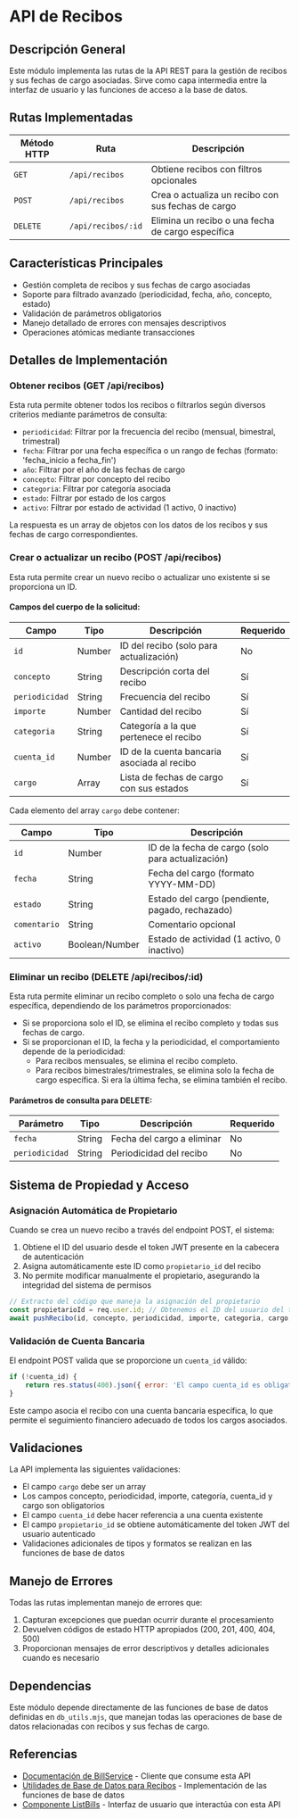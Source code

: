 # API de Recibos

## Descripción General

Este módulo implementa las rutas de la API REST para la gestión de recibos y sus fechas de cargo asociadas. Sirve como capa intermedia entre la interfaz de usuario y las funciones de acceso a la base de datos.

## Rutas Implementadas

| Método HTTP | Ruta | Descripción |
|-------------|------|-------------|
| `GET` | `/api/recibos` | Obtiene recibos con filtros opcionales |
| `POST` | `/api/recibos` | Crea o actualiza un recibo con sus fechas de cargo |
| `DELETE` | `/api/recibos/:id` | Elimina un recibo o una fecha de cargo específica |

## Características Principales

- Gestión completa de recibos y sus fechas de cargo asociadas
- Soporte para filtrado avanzado (periodicidad, fecha, año, concepto, estado)
- Validación de parámetros obligatorios
- Manejo detallado de errores con mensajes descriptivos
- Operaciones atómicas mediante transacciones

## Detalles de Implementación

### Obtener recibos (GET /api/recibos)

Esta ruta permite obtener todos los recibos o filtrarlos según diversos criterios mediante parámetros de consulta:

- `periodicidad`: Filtrar por la frecuencia del recibo (mensual, bimestral, trimestral)
- `fecha`: Filtrar por una fecha específica o un rango de fechas (formato: 'fecha_inicio a fecha_fin')
- `año`: Filtrar por el año de las fechas de cargo
- `concepto`: Filtrar por concepto del recibo
- `categoria`: Filtrar por categoría asociada
- `estado`: Filtrar por estado de los cargos
- `activo`: Filtrar por estado de actividad (1 activo, 0 inactivo)

La respuesta es un array de objetos con los datos de los recibos y sus fechas de cargo correspondientes.

### Crear o actualizar un recibo (POST /api/recibos)

Esta ruta permite crear un nuevo recibo o actualizar uno existente si se proporciona un ID.

#### Campos del cuerpo de la solicitud:

| Campo | Tipo | Descripción | Requerido |
|-------|------|-------------|-----------|
| `id` | Number | ID del recibo (solo para actualización) | No |
| `concepto` | String | Descripción corta del recibo | Sí |
| `periodicidad` | String | Frecuencia del recibo | Sí |
| `importe` | Number | Cantidad del recibo | Sí |
| `categoria` | String | Categoría a la que pertenece el recibo | Sí |
| `cuenta_id` | Number | ID de la cuenta bancaria asociada al recibo | Sí |
| `cargo` | Array | Lista de fechas de cargo con sus estados | Sí |

Cada elemento del array `cargo` debe contener:

| Campo | Tipo | Descripción |
|-------|------|-------------|
| `id` | Number | ID de la fecha de cargo (solo para actualización) |
| `fecha` | String | Fecha del cargo (formato YYYY-MM-DD) |
| `estado` | String | Estado del cargo (pendiente, pagado, rechazado) |
| `comentario` | String | Comentario opcional |
| `activo` | Boolean/Number | Estado de actividad (1 activo, 0 inactivo) |

### Eliminar un recibo (DELETE /api/recibos/:id)

Esta ruta permite eliminar un recibo completo o solo una fecha de cargo específica, dependiendo de los parámetros proporcionados:

- Si se proporciona solo el ID, se elimina el recibo completo y todas sus fechas de cargo.
- Si se proporcionan el ID, la fecha y la periodicidad, el comportamiento depende de la periodicidad:
  - Para recibos mensuales, se elimina el recibo completo.
  - Para recibos bimestrales/trimestrales, se elimina solo la fecha de cargo específica. Si era la última fecha, se elimina también el recibo.

#### Parámetros de consulta para DELETE:

| Parámetro | Tipo | Descripción | Requerido |
|-----------|------|-------------|-----------|
| `fecha` | String | Fecha del cargo a eliminar | No |
| `periodicidad` | String | Periodicidad del recibo | No |

## Sistema de Propiedad y Acceso

### Asignación Automática de Propietario

Cuando se crea un nuevo recibo a través del endpoint POST, el sistema:

1. Obtiene el ID del usuario desde el token JWT presente en la cabecera de autenticación
2. Asigna automáticamente este ID como `propietario_id` del recibo
3. No permite modificar manualmente el propietario, asegurando la integridad del sistema de permisos

```javascript
// Extracto del código que maneja la asignación del propietario
const propietarioId = req.user.id; // Obtenemos el ID del usuario del token JWT
await pushRecibo(id, concepto, periodicidad, importe, categoria, cargo, propietarioId, cuenta_id);
```

### Validación de Cuenta Bancaria

El endpoint POST valida que se proporcione un `cuenta_id` válido:

```javascript
if (!cuenta_id) {
    return res.status(400).json({ error: 'El campo cuenta_id es obligatorio.' });
}
```

Este campo asocia el recibo con una cuenta bancaria específica, lo que permite el seguimiento financiero adecuado de todos los cargos asociados.

## Validaciones

La API implementa las siguientes validaciones:
- El campo `cargo` debe ser un array
- Los campos concepto, periodicidad, importe, categoría, cuenta_id y cargo son obligatorios
- El campo `cuenta_id` debe hacer referencia a una cuenta existente 
- El campo `propietario_id` se obtiene automáticamente del token JWT del usuario autenticado
- Validaciones adicionales de tipos y formatos se realizan en las funciones de base de datos

## Manejo de Errores

Todas las rutas implementan manejo de errores que:
1. Capturan excepciones que puedan ocurrir durante el procesamiento
2. Devuelven códigos de estado HTTP apropiados (200, 201, 400, 404, 500)
3. Proporcionan mensajes de error descriptivos y detalles adicionales cuando es necesario

## Dependencias

Este módulo depende directamente de las funciones de base de datos definidas en `db_utils.mjs`, que manejan todas las operaciones de base de datos relacionadas con recibos y sus fechas de cargo.

## Referencias

- [Documentación de BillService](../services/BillService.md) - Cliente que consume esta API
- [Utilidades de Base de Datos para Recibos](../db/db_utilsBill.md) - Implementación de las funciones de base de datos
- [Componente ListBills](../components/ListBills.md) - Interfaz de usuario que interactúa con esta API